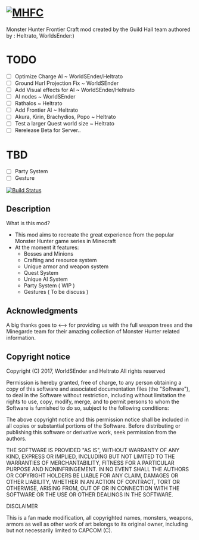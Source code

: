 # [![MHFC](http://i.imgur.com/60AOtpy.png)](http://www.minecraftforum.net/forums/mapping-and-modding/minecraft-mods/1291781-monster-hunter-frontier-craft-0-2-501a-barroth)

Monster Hunter Frontier Craft mod created by the Guild Hall team authored by : Heltrato, WorldsEnder:)

# TODO #
* [ ] Optimize Charge AI ~ WorldSEnder/Heltrato
* [ ] Ground Hurl Projection Fix ~ WorldSEnder
* [ ] Add Visual effects for AI ~ WorldSEnder/Heltrato
* [ ] AI nodes ~ WorldSEnder
* [ ] Rathalos ~ Heltrato
* [ ] Add Frontier AI ~ Heltrato
* [ ] Akura, Kirin, Brachydios, Popo ~ Heltrato
* [ ] Test a larger Quest world size ~ Heltrato
* [ ] Rerelease Beta for Server..

# TBD #
* [ ] Party System
* [ ] Gesture

[![Build Status](https://travis-ci.org/Guild-Hall/MHFC.svg)](https://travis-ci.org/Guild-Hall/MHFC)

Description
-----------

What is this mod?
- This mod aims to recreate the great experience from the popular Monster Hunter game series in Minecraft
- At the moment it features:
	 - Bosses and Minions
	 - Crafting and resource system
	 - Unique armor and weapon system
	 - Quest System
	 - Unique AI System
	 - Party System ( WIP )
	 - Gestures ( To be discuss )

Acknowledgments
---------------

A big thanks goes to <--> for providing us with the full weapon trees and the Minegarde team for their amazing collection of Monster Hunter related information.

Copyright notice
----------------

Copyright (C) 2017, WorldSEnder and Heltrato
All rights reserved

Permission is hereby granted, free of charge, to any person obtaining a copy of this software and associated documentation files (the "Software"), to deal in the Software without restriction, including without limitation the rights to use, copy, modify, merge, and to permit persons to whom the Software is furnished to do so, subject to the following conditions:

The above copyright notice and this permission notice shall be included in all copies or substantial portions of the Software.
Before distributing or publishing this software or derivative work, seek permission from the authors.  

THE SOFTWARE IS PROVIDED "AS IS", WITHOUT WARRANTY OF ANY KIND, EXPRESS OR IMPLIED, INCLUDING BUT NOT LIMITED TO THE WARRANTIES OF MERCHANTABILITY, FITNESS FOR A PARTICULAR PURPOSE AND NONINFRINGEMENT. IN NO EVENT SHALL THE AUTHORS OR COPYRIGHT HOLDERS BE LIABLE FOR ANY CLAIM, DAMAGES OR OTHER LIABILITY, WHETHER IN AN ACTION OF CONTRACT, TORT OR OTHERWISE, ARISING FROM, OUT OF OR IN CONNECTION WITH THE SOFTWARE OR THE USE OR OTHER DEALINGS IN THE SOFTWARE.

DISCLAIMER

This is a fan made modification, all copyrighted names, monsters, weapons, armors as well as other work of art belongs to its original owner, including but not necessarily limited to CAPCOM (C).

